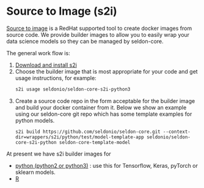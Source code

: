 # Source to Image (s2i)

[Source to image](https://github.com/openshift/source-to-image) is a RedHat supported tool to create docker images from source code. We provide builder images to allow you to easily wrap your data science models so they can be managed by seldon-core.

The general work flow is:

 1. [Download and install s2i](https://github.com/openshift/source-to-image#installation)
 1. Choose the builder image that is most appropriate for your code and get usage instructions, for example:
    ```bash
    s2i usage seldonio/seldon-core-s2i-python3
    ```
 1. Create a source code repo in the form acceptable for the builder image and build your docker container from it. Below we show an example using our seldon-core git repo which has some template examples for python models.
    ```
    s2i build https://github.com/seldonio/seldon-core.git --context-dir=wrappers/s2i/python/test/model-template-app seldonio/seldon-core-s2i-python seldon-core-template-model
    ```

At present we have s2i builder images for

 * [python (python2 or python3)](./python.md) : use this for Tensorflow, Keras, pyTorch or sklearn models.
 * [R](r.md)
